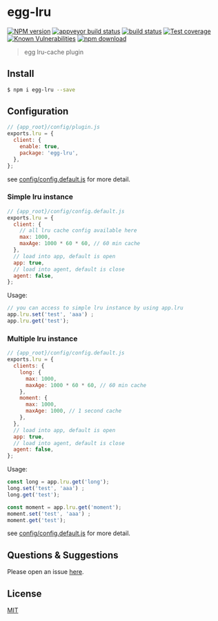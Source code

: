 # egg-lru

[![NPM version][npm-image]][npm-url]
[![appveyor build status][appveyor-image]][appveyor-url]
[![build status][travis-image]][travis-url]
[![Test coverage][codecov-image]][codecov-url]
[![Known Vulnerabilities][snyk-image]][snyk-url]
[![npm download][download-image]][download-url]

[npm-image]: https://img.shields.io/npm/v/egg-lru.svg?style=flat-square
[npm-url]: https://npmjs.org/package/egg-lru
[appveyor-image]: https://ci.appveyor.com/api/projects/status/1yiixar5v0mhh92d?svg=true
[appveyor-url]: https://ci.appveyor.com/project/eggjs/egg-lru
[travis-image]: https://api.travis-ci.org/eggjs/egg-lru.svg?branch=master
[travis-url]: https://travis-ci.org/eggjs/egg-lru
[codecov-image]: https://img.shields.io/codecov/c/github/eggjs/egg-lru.svg?style=flat-square
[codecov-url]: https://codecov.io/github/eggjs/egg-lru?branch=master
[snyk-image]: https://snyk.io/test/npm/egg-lru/badge.svg?style=flat-square
[snyk-url]: https://snyk.io/test/npm/egg-lru
[download-image]: https://img.shields.io/npm/dm/egg-lru.svg?style=flat-square
[download-url]: https://npmjs.org/package/egg-lru

> egg lru-cache plugin

## Install

```bash
$ npm i egg-lru --save
```

## Configuration

```js
// {app_root}/config/plugin.js
exports.lru = {
  client: {
    enable: true,
    package: 'egg-lru',
  },
};
```

see [config/config.default.js](config/config.default.js) for more detail.

### Simple lru instance

```js
// {app_root}/config/config.default.js
exports.lru = {
  client: {
    // all lru cache config available here
    max: 1000,
    maxAge: 1000 * 60 * 60, // 60 min cache
  },
  // load into app, default is open
  app: true,
  // load into agent, default is close
  agent: false,
};
```

Usage:
```js
// you can access to simple lru instance by using app.lru
app.lru.set('test', 'aaa') ;
app.lru.get('test');
```

### Multiple lru instance
```js
// {app_root}/config/config.default.js
exports.lru = {
  clients: {
    long: {
      max: 1000,
      maxAge: 1000 * 60 * 60, // 60 min cache
    },
    moment: {
      max: 1000,
      maxAge: 1000, // 1 second cache
    },
  },
  // load into app, default is open
  app: true,
  // load into agent, default is close
  agent: false,
};
```
Usage:
```js
const long = app.lru.get('long');
long.set('test', 'aaa') ;
long.get('test');

const moment = app.lru.get('moment');
moment.set('test', 'aaa') ;
moment.get('test');
```

see [config/config.default.js](config/config.default.js) for more detail.

## Questions & Suggestions

Please open an issue [here](https://github.com/eggjs/egg/issues).

## License

[MIT](LICENSE)
